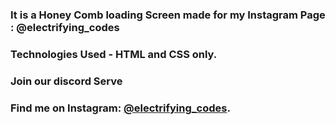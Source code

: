 ### It is a Honey Comb loading Screen made for my Instagram Page : @electrifying_codes

### Technologies Used - HTML and CSS only.

### Join our discord Serve
### Find me on Instagram: [@electrifying_codes][Instagram].

[instagram]: https://www.instagram.com/electrifying_codes